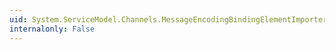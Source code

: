 ```yaml
---
uid: System.ServiceModel.Channels.MessageEncodingBindingElementImporter.#ctor
internalonly: False
---
```

